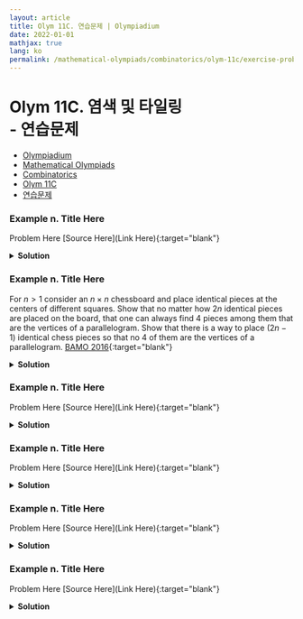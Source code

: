 ```yaml
---
layout: article
title: Olym 11C. 연습문제 | Olympiadium
date: 2022-01-01
mathjax: true
lang: ko
permalink: /mathematical-olympiads/combinatorics/olym-11c/exercise-problems/
---
```

# Olym 11C. 염색 및 타일링 <br> <ssup> - 연습문제</ssup>

<ul class="breadcrumb">
	<li><a href="{{ site.baseurl }}/">Olympiadium</a></li> 
	<li><a href="{{ site.baseurl }}/mathematical-olympiads/">Mathematical Olympiads</a></li> 
	<li><a href="{{ site.baseurl }}/mathematical-olympiads/combinatorics/">Combinatorics</a></li> 
	<li><a href="{{ site.baseurl }}/mathematical-olympiads/combinatorics/olym-11c/">Olym 11C</a></li> 
	<li><a href="{{ site.baseurl }}/mathematical-olympiads/combinatorics/olym-11c/exercise-problems/">연습문제</a></li>
</ul>

### Example n. Title Here
<skyblueboard> Problem Here </skyblueboard>
[Source Here](Link Here){:target="blank"}
<pinkborder><details>
<summary><b>Solution</b></summary>
Solution Here. 
</details></pinkborder>


### Example n. Title Here
<skyblueboard> For $n>1$ consider an $n\times n$ chessboard and place identical pieces at the centers of different squares.
Show that no matter how $2n$ identical pieces are placed on the board, that one can always find $4$ pieces among them that are the vertices of a parallelogram.
Show that there is a way to place $(2n-1)$ identical chess pieces so that no $4$ of them are the vertices of a parallelogram. </skyblueboard>
[BAMO 2016](https://artofproblemsolving.com/community/c6h1203226){:target="blank"}
<pinkborder><details>
<summary><b>Solution</b></summary>
Solution Here. 
</details></pinkborder>

### Example n. Title Here
<skyblueboard> Problem Here </skyblueboard>
[Source Here](Link Here){:target="blank"}
<pinkborder><details>
<summary><b>Solution</b></summary>
Solution Here. 
</details></pinkborder>

### Example n. Title Here
<skyblueboard> Problem Here </skyblueboard>
[Source Here](Link Here){:target="blank"}
<pinkborder><details>
<summary><b>Solution</b></summary>
Solution Here. 
</details></pinkborder>

### Example n. Title Here
<skyblueboard> Problem Here </skyblueboard>
[Source Here](Link Here){:target="blank"}
<pinkborder><details>
<summary><b>Solution</b></summary>
Solution Here. 
</details></pinkborder>

### Example n. Title Here
<skyblueboard> Problem Here </skyblueboard>
[Source Here](Link Here){:target="blank"}
<pinkborder><details>
<summary><b>Solution</b></summary>
Solution Here. 
</details></pinkborder>

